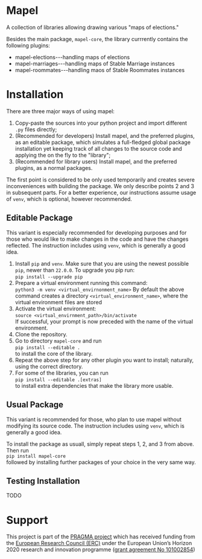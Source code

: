 # Mapel

A collection of libraries allowing drawing various "maps of elections."

Besides the main package, `mapel-core`, the library currrently contains the
following plugins:
 - mapel-elections---handling maps of elections
 - mapel-marriages---handling maps of Stable Marriage instances
 - mapel-roommates---handling maos of Stable Roommates instances

# Installation

There are three major ways of using mapel:
1. Copy-paste the sources into your python project and import different `.py`
files directly;
2. (Recommended for developers) Install mapel, and the preferred plugins, as an
editable package, which simulates a full-fledged global package installation yet
keeping track of all changes to the source code and applying the on the fly to
the "library";
3. (Recommended for library users) Install mapel, and the preferred plugins, as
a normal packages.

The first point is considered to be only used temporarily and creates severe
inconveniences with building the package. We only describe points 2 and 3 in
subsequent parts. For a better experience, our instructions assume usage of
`venv`, which is optional, however recommended.

## Editable Package

This variant is especially recommended for developing purposes and for those
who would like to make changes in the code and have the changes reflected. The
instruction includes using `venv`, which is generally a good idea.

1. Install `pip` and `venv`. Make sure that you are using the newest possible
`pip`, newer than `22.0.0`. To upgrade you pip run:  
`pip install --upgrade pip`
1. Prepare a virtual environment running this command:  
`python3 -m venv <virtual_envirnonment_name>`
By default the above command creates a directory `<virtual_environment_name>`,
where the virtual environment files are stored
1. Activate the virtual environment:  
`source <virtual_envirnment_path>/bin/activate`  
If successful, your prompt is now preceded with the name of the virtual environment.
1. Clone the repository.
1. Go to directory `mapel-core` and run  
`pip install --editable .`  
to install the core of the library.
1. Repeat the above step for any other plugin you want to install; naturally,
using the correct directory.
1. For some of the libraries, you can run  
`pip install --editable .[extras]`  
to install extra dependencies that make the library more usable.


## Usual Package

This variant is recommended for those, who plan to use mapel without modifying
its source code. The instruction includes using `venv`, which is generally a
good idea.

To install the package as usuall, simply repeat steps 1, 2, and 3 from above.
Then run  
`pip install mapel-core`  
followed by installing further packages of your choice in the very same way.

## Testing Installation

TODO

# Support

This project is part of the [PRAGMA project](https://home.agh.edu.pl/~pragma/)
which has received funding from the [European Research Council
(ERC)](https://home.agh.edu.pl/~pragma/) under the European Union’s Horizon 2020
research and innovation programme ([grant agreement No
101002854](https://erc.easme-web.eu/?p=101002854))



